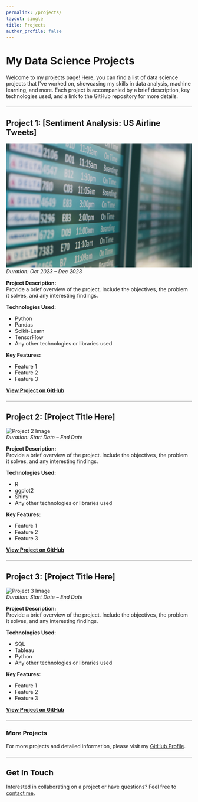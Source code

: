 ```yaml
---
permalink: /projects/
layout: single
title: Projects
author_profile: false
---
```


# My Data Science Projects

Welcome to my projects page! Here, you can find a list of data science projects that I've worked on, showcasing my skills in data analysis, machine learning, and more. Each project is accompanied by a brief description, key technologies used, and a link to the GitHub repository for more details.

<div style="border-bottom: 2px solid #ccc; margin: 20px 0;"></div>

## Project 1: [Sentiment Analysis: US Airline Tweets]

![Sentiment Analysis: US Airline Tweets](/assets/images/AirlineFlightInfoScreen.jpg)  
*Duration: Oct 2023 – Dec 2023*

**Project Description:**  
Provide a brief overview of the project. Include the objectives, the problem it solves, and any interesting findings.

**Technologies Used:**
- Python
- Pandas
- Scikit-Learn
- TensorFlow
- Any other technologies or libraries used

**Key Features:**
- Feature 1
- Feature 2
- Feature 3

**[View Project on GitHub](https://github.com/gspiga/TweetSentimentAnalysis/tree/main)**

<div style="border-bottom: 2px solid #ccc; margin: 20px 0;"></div>

## Project 2: [Project Title Here]

![Project 2 Image](link-to-image-if-available.png)  
*Duration: Start Date – End Date*

**Project Description:**  
Provide a brief overview of the project. Include the objectives, the problem it solves, and any interesting findings.

**Technologies Used:**
- R
- ggplot2
- Shiny
- Any other technologies or libraries used

**Key Features:**
- Feature 1
- Feature 2
- Feature 3

**[View Project on GitHub](link-to-your-github-repo)**

<div style="border-bottom: 2px solid #ccc; margin: 20px 0;"></div>

## Project 3: [Project Title Here]

![Project 3 Image](link-to-image-if-available.png)  
*Duration: Start Date – End Date*

**Project Description:**  
Provide a brief overview of the project. Include the objectives, the problem it solves, and any interesting findings.

**Technologies Used:**
- SQL
- Tableau
- Python
- Any other technologies or libraries used

**Key Features:**
- Feature 1
- Feature 2
- Feature 3

**[View Project on GitHub](link-to-your-github-repo)**

<div style="border-bottom: 2px solid #ccc; margin: 20px 0;"></div>

### More Projects

For more projects and detailed information, please visit my [GitHub Profile](link-to-your-github-profile).

<div style="border-bottom: 2px solid #ccc; margin: 20px 0;"></div>

## Get In Touch

Interested in collaborating on a project or have questions? Feel free to [contact me](your-contact-information-link).

